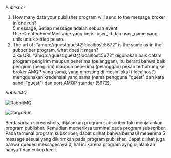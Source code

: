 *Publisher*
1. How many data your publlsher program will send to the message broker in one run? <br>
5 message, Setiap message adalah sebuah event UserCreatedEventMessage yang berisi user_id dan user_name yang unik untuk setiap pesan. <br>
2. The url of: “amqp://guest:guest@localhost:5672” is the same as in the subscriber program, what does it mean? <br>
Jika URL "amqp://guest:guest@localhost:5672" digunakan baik dalam program pengirim maupun penerima (pelanggan), itu berarti bahwa baik pengirim (pengirim) maupun penerima (pelanggan) pesan terhubung ke broker AMQP yang sama, yang dihosting di mesin lokal ('localhost') menggunakan kredensial yang sama (nama pengguna "guest" dan kata sandi "guest") dan port AMQP standar (5672).

*RabbitMQ*

![RabbitMQ](https://media.discordapp.net/attachments/784424703447400489/1232028210926059671/rabbitmq.png?ex=6627f72f&is=6626a5af&hm=f336b2c080b997173436262cb461e04a450239faa5641528558f953d9d2b2583&=&format=webp&quality=lossless&width=1193&height=671)

![CargoRun](https://media.discordapp.net/attachments/784424703447400489/1232325327741780001/cargoRunSubs.png?ex=66290be5&is=6627ba65&hm=1bf1f087821abeca4700e19f41d586792d6653892842009480bc49f71267189d&=&format=webp&quality=lossless&width=1253&height=671)

Berdasarkan screenshots, dijalankan program subscriber lalu menjalankan program publisher. Kemudian memeriksa terminal pada program subscriber. Pada terminal program subscriber, dapat dilihat bahwa berhasil menerima 5 message sesuai yang dikirimkan pada program publisher. Dapat dilihat juga bahwa queued messagesnya 0, hal ini karena program ayng dijalankan hanya 1 dan cukup kecil.
